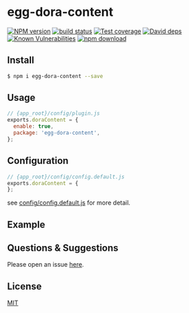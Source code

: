 # egg-dora-content

[![NPM version][npm-image]][npm-url]
[![build status][travis-image]][travis-url]
[![Test coverage][codecov-image]][codecov-url]
[![David deps][david-image]][david-url]
[![Known Vulnerabilities][snyk-image]][snyk-url]
[![npm download][download-image]][download-url]

[npm-image]: https://img.shields.io/npm/v/egg-dora-content.svg?style=flat-square
[npm-url]: https://npmjs.org/package/egg-dora-content
[travis-image]: https://img.shields.io/travis/eggjs/egg-dora-content.svg?style=flat-square
[travis-url]: https://travis-ci.org/eggjs/egg-dora-content
[codecov-image]: https://img.shields.io/codecov/c/github/eggjs/egg-dora-content.svg?style=flat-square
[codecov-url]: https://codecov.io/github/eggjs/egg-dora-content?branch=master
[david-image]: https://img.shields.io/david/eggjs/egg-dora-content.svg?style=flat-square
[david-url]: https://david-dm.org/eggjs/egg-dora-content
[snyk-image]: https://snyk.io/test/npm/egg-dora-content/badge.svg?style=flat-square
[snyk-url]: https://snyk.io/test/npm/egg-dora-content
[download-image]: https://img.shields.io/npm/dm/egg-dora-content.svg?style=flat-square
[download-url]: https://npmjs.org/package/egg-dora-content

<!--
Description here.
-->

## Install

```bash
$ npm i egg-dora-content --save
```

## Usage

```js
// {app_root}/config/plugin.js
exports.doraContent = {
  enable: true,
  package: 'egg-dora-content',
};
```

## Configuration

```js
// {app_root}/config/config.default.js
exports.doraContent = {
};
```

see [config/config.default.js](config/config.default.js) for more detail.

## Example

<!-- example here -->

## Questions & Suggestions

Please open an issue [here](https://github.com/eggjs/egg/issues).

## License

[MIT](LICENSE)
